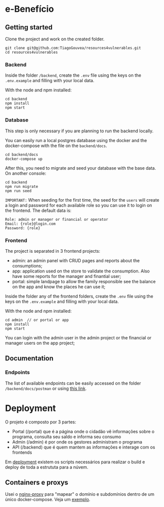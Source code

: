 # e-Benefício

## Getting started

Clone the project and work on the created folder.

```
git clone git@github.com:TiagoGouvea/resources4vulnerables.git
cd resources4vulnerables
```

### Backend

Inside the folder `/backend`, create the `.env` file using the keys on the `.env.example` and filling with your local data.

With the node and npm installed: 

```
cd backend
npm install
npm start
```

### Database
This step is only necessary if you are planning to run the backend locally.

You can easily run a local postgres database using the docker and the docker-compose with the file on the `backend/docs`.

```
cd backend/docs
docker-compose up
```
After this, you need to migrate and seed your database with the base data. On another console:

```
cd backend
npm run migrate
npm run seed
```

`IMPORTANT:` When seeding for the first time, the seed for the `users` will create a login and password for each available role so you can use it to login on the frontend. The default data is:

```
Role: admin or manager or financial or operator
Email: {role}@login.com
Password: {role}
```

### Frontend
The project is separated in 3 frontend projects:
 - admin: an admin panel with CRUD pages and reports about the consumptions;
 - app: application used on the store to validate the consumption. Also have some reports for the manager and finantial user;
 - portal: simple landpage to allow the family responsible see the balance on the app and know the places he can use it;

Inside the folder any of the frontend folders, create the `.env` file using the keys on the `.env.example` and filling with your local data.

With the node and npm installed: 

```
cd admin  // or portal or app
npm install
npm start
```

You can login with the admin user in the admin project or the financial or manager users on the app project;


## Documentation

### Endpoints
The list of available endpoints can be easily accessed on the folder `/backend/docs/postman` or using [this link](https://documenter.getpostman.com/view/3342022/SzYaVdaV).

# Deployment

O projeto é composto por 3 partes:

- Portal (/portal) que é a página onde o cidadão vê informações sobre o programa, consulta seu saldo e informa seu consumo
- Admin (/admin) é por onde os gestores administram o programa
- API (/backend) que é quem mantem as informações e interage com os frontends

Em [deployment](/deployment) existem os scripts necessários para realizar o build e deploy de toda a estrututa para a núvem.

## Containers e proxys

Usei o [nginx-proxy](https://github.com/nginx-proxy/nginx-proxy) para "mapear" o domínio e subdomínios dentro de um único docker-compose. Veja um [exemplo](/deployment/production/docker-compose.yml.example). 
